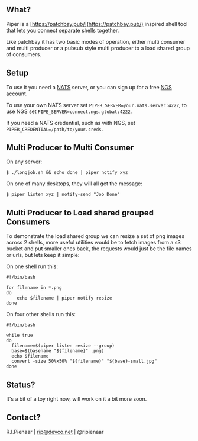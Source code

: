 ## What?

Piper is a [https://patchbay.pub/](https://patchbay.pub/) inspired shell tool that lets you connect separate shells together.

Like patchbay it has two basic modes of operation, either multi consumer and multi producer or a pubsub style multi producer to a load shared group of consumers.

## Setup

To use it you need a [NATS](https://nats.io) server, or you can sign up for a free [NGS](https://synadia.com/ngs) account.

To use your own NATS server set `PIPER_SERVER=your.nats.server:4222`, to use NGS set `PIPE_SERVER=connect.ngs.global:4222`.

If you need a NATS credential, such as with NGS, set `PIPER_CREDENTIAL=/path/to/your.creds`.

## Multi Producer to Multi Consumer

On any server:

```
$ ./longjob.sh && echo done | piper notify xyz
```

On one of many desktops, they will all get the message:

```
$ piper listen xyz | notify-send "Job Done"
```

## Multi Producer to Load shared grouped Consumers

To demonstrate the load shared group we can resize a set of png images across 2 shells, more useful utilities would be to fetch images from a s3 bucket and put smaller ones back, the requests would just be the file names or urls, but lets keep it simple:

On one shell run this:

```
#!/bin/bash

for filename in *.png
do
    echo $filename | piper notify resize
done
```

On four other shells run this:

```
#!/bin/bash

while true
do
  filename=$(piper listen resize --group)
  base=$(basename "${filename}" .png)
  echo $filename
  convert -size 50%x50% "${filename}" "${base}-small.jpg"
done
```

## Status?

It's a bit of a toy right now, will work on it a bit more soon.

## Contact?

R.I.Pienaar | rip@devco.net | @ripienaar
